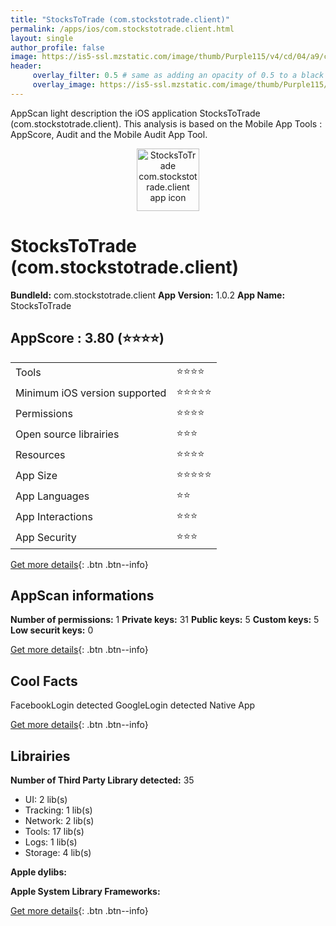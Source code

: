 ```yaml
---
title: "StocksToTrade (com.stockstotrade.client)"
permalink: /apps/ios/com.stockstotrade.client.html
layout: single
author_profile: false
image: https://is5-ssl.mzstatic.com/image/thumb/Purple115/v4/cd/04/a9/cd04a915-a8b8-c10b-2e6c-453f99df3949/AppIcon-1x_U007emarketing-0-10-0-0-85-220.png/512x512bb.jpg
header: 
     overlay_filter: 0.5 # same as adding an opacity of 0.5 to a black background
     overlay_image: https://is5-ssl.mzstatic.com/image/thumb/Purple115/v4/cd/04/a9/cd04a915-a8b8-c10b-2e6c-453f99df3949/AppIcon-1x_U007emarketing-0-10-0-0-85-220.png/512x512bb.jpg
---
```

AppScan light description the iOS application StocksToTrade (com.stockstotrade.client). This analysis is based on the Mobile App Tools : AppScore, Audit and the Mobile Audit App Tool.

  
  
<div style="text-align: center;"><img src="https://is5-ssl.mzstatic.com/image/thumb/Purple115/v4/cd/04/a9/cd04a915-a8b8-c10b-2e6c-453f99df3949/AppIcon-1x_U007emarketing-0-10-0-0-85-220.png/512x512bb.jpg" width="100" height="100" alt="StocksToTrade com.stockstotrade.client app icon"></div>  
  
# StocksToTrade (com.stockstotrade.client)

**BundleId:** com.stockstotrade.client
**App Version:** 1.0.2
**App Name:** StocksToTrade


## AppScore : 3.80 (⭐️⭐️⭐️⭐️) 

<table>
<tr><td> Tools </td><td> ⭐️⭐️⭐️⭐️ </td></tr>
<tr><td> Minimum iOS version supported </td><td> ⭐️⭐️⭐️⭐️⭐️ </td></tr>
<tr><td> Permissions </td><td> ⭐️⭐️⭐️⭐️ </td></tr>
<tr><td> Open source librairies </td><td> ⭐️⭐️⭐️ </td></tr>
<tr><td> Resources </td><td> ⭐️⭐️⭐️⭐️ </td></tr>
<tr><td> App Size </td><td> ⭐️⭐️⭐️⭐️⭐️ </td></tr>
<tr><td> App Languages </td><td> ⭐️⭐️ </td></tr>
<tr><td> App Interactions </td><td> ⭐️⭐️⭐️ </td></tr>
<tr><td> App Security </td><td> ⭐️⭐️⭐️ </td></tr>
</table>

[Get more details](/pricing.html){: .btn .btn--info}  
  
## AppScan informations 

**Number of permissions:** 1
**Private keys:** 31
**Public keys:** 5
**Custom keys:** 5
**Low securit keys:** 0
  
[Get more details](/pricing.html){: .btn .btn--info}

## Cool Facts

FacebookLogin detected
GoogleLogin detected
Native App
  
[Get more details](/pricing.html){: .btn .btn--info}

## Librairies 
**Number of Third Party Library detected:** 35
- UI: 2 lib(s)
- Tracking: 1 lib(s)
- Network: 2 lib(s)
- Tools: 17 lib(s)
- Logs: 1 lib(s)
- Storage: 4 lib(s)

**Apple dylibs:**


**Apple System Library Frameworks:**


  
[Get more details](/pricing.html){: .btn .btn--info}

